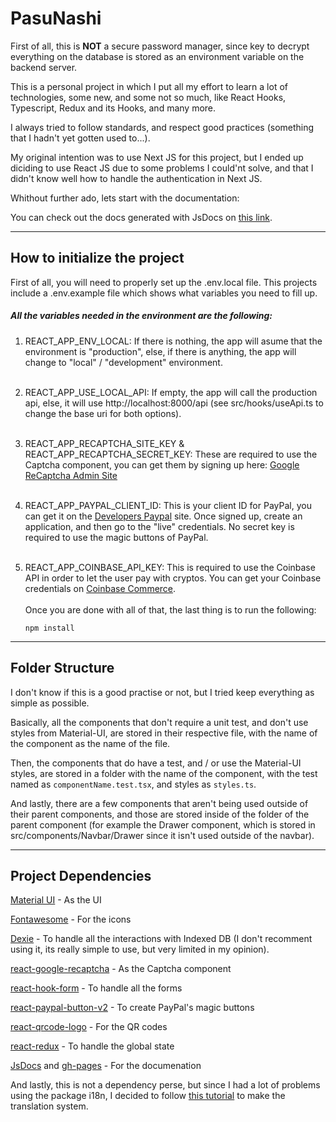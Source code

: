 # PasuNashi

First of all, this is **NOT** a secure password manager, since key to decrypt everything on the database is stored as an environment variable on the backend server.

This is a personal project in which I put all my effort to learn a lot of technologies, some new, and some not so much, like React Hooks, Typescript, Redux and its Hooks, and many more.

I always tried to follow standards, and respect good practices (something that I hadn't yet gotten used to...).

My original intention was to use Next JS for this project, but I ended up diciding to use React JS due to some problems I could'nt solve, and that I didn't know well how to handle the authentication in Next JS.

Whithout further ado, lets start with the documentation:

You can check out the docs generated with JsDocs on [this link](https://pasusewa.github.io/Web-Frontend/).

---

## How to initialize the project

First of all, you will need to properly set up the .env.local file. This projects include a .env.example file which shows what variables you need to fill up.

##### All the variables needed in the environment are the following:

1. REACT_APP_ENV_LOCAL: If there is nothing, the app will asume that the environment is "production", else, if there is anything, the app will change to "local" / "development" environment.
   <br/>
   <br/>
2. REACT_APP_USE_LOCAL_API: If empty, the app will call the production api, else, it will use http://localhost:8000/api (see src/hooks/useApi.ts to change the base uri for both options).
   <br/>
   <br/>
3. REACT_APP_RECAPTCHA_SITE_KEY & REACT_APP_RECAPTCHA_SECRET_KEY: These are required to use the Captcha component, you can get them by signing up here: [Google ReCaptcha Admin Site](https://www.google.com/recaptcha/admin)
   <br/>
   <br/>
4. REACT_APP_PAYPAL_CLIENT_ID: This is your client ID for PayPal, you can get it on the [Developers Paypal](https://developer.paypal.com) site. Once signed up, create an application, and then go to the "live" credentials.
   No secret key is required to use the magic buttons of PayPal.
   <br/>
   <br/>
5. REACT_APP_COINBASE_API_KEY: This is required to use the Coinbase API in order to let the user pay with cryptos.
   You can get your Coinbase credentials on [Coinbase Commerce](https://commerce.coinbase.com).
   <br/>
   <br/>
   Once you are done with all of that, the last thing is to run the following:

    `npm install`

---

## Folder Structure

I don't know if this is a good practise or not, but I tried keep everything as simple as possible.

Basically, all the components that don't require a unit test, and don't use styles from Material-UI, are stored in their respective file, with the name of the component as the name of the file.

Then, the components that do have a test, and / or use the Material-UI styles, are stored in a folder with the name of the component, with the test named as `componentName.test.tsx`, and styles as `styles.ts`.

And lastly, there are a few components that aren't being used outside of their parent components, and those are stored inside of the folder of the parent component (for example the Drawer component, which is stored in src/components/Navbar/Drawer since it isn't used outside of the navbar).

---

## Project Dependencies

[Material UI](https://material-ui.com/) - As the UI

[Fontawesome](https://fontawesome.com/) - For the icons

[Dexie](https://www.npmjs.com/package/dexie) - To handle all the interactions with Indexed DB (I don't recomment using it, its really simple to use, but very limited in my opinion).

[react-google-recaptcha](https://www.npmjs.com/package/react-google-recaptcha) - As the Captcha component

[react-hook-form](https://www.npmjs.com/package/react-hook-form) - To handle all the forms

[react-paypal-button-v2](https://www.npmjs.com/package/react-paypal-button-v2) - To create PayPal's magic buttons

[react-qrcode-logo](https://www.npmjs.com/package/react-qrcode-logo) - For the QR codes

[react-redux](https://www.npmjs.com/package/react-redux) - To handle the global state

[JsDocs](https://www.npmjs.com/package/jsdocs) and [gh-pages](https://www.npmjs.com/package/gh-pages) - For the documenation

And lastly, this is not a dependency perse, but since I had a lot of problems using the package i18n, I decided to follow [this tutorial](https://www.youtube.com/watch?v=GtaKTDNQ6vo&list=PLXlNY59rhzeIlEiTIznuqji-ORgKjEhGa) to make the translation system.
